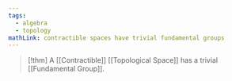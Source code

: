 ```yaml
---
tags:
  - algebra
  - topology
mathLink: contractible spaces have trivial fundamental groups
---
```

>[!thm]
>A [[Contractible]] [[Topological Space]] has a trivial [[Fundamental Group]].

